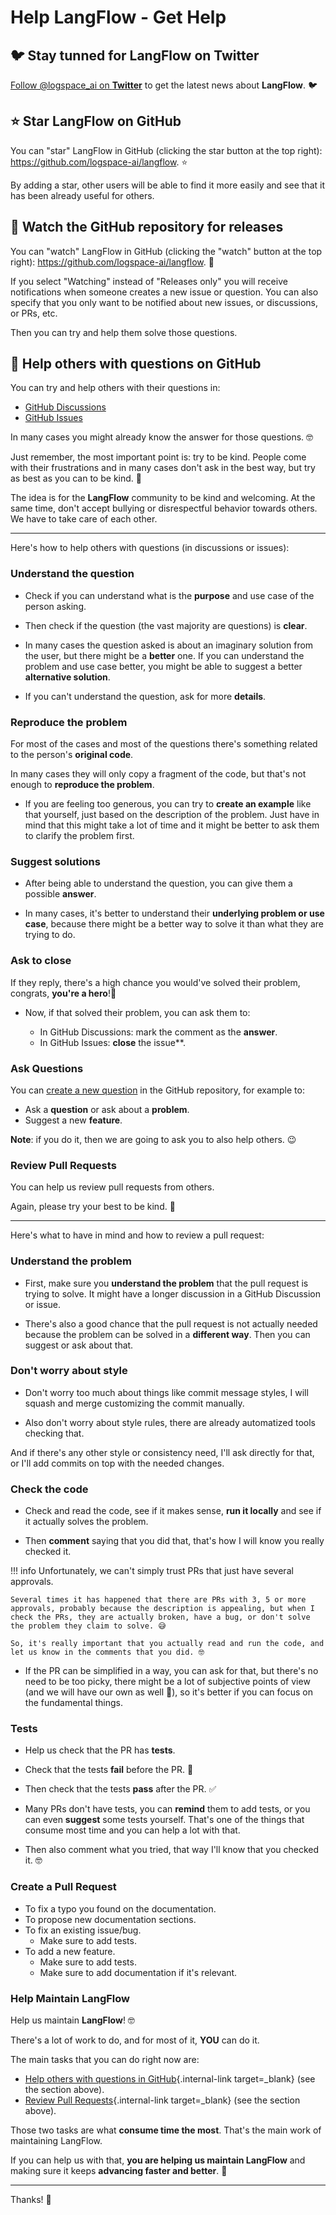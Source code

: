 # Help LangFlow - Get Help

## 🐦 Stay tunned for LangFlow on Twitter

<a href="https://twitter.com/logspace_ai" class="external-link" target="_blank">Follow @logspace_ai on **Twitter**</a> to get the latest news about **LangFlow**. 🐦

## ⭐️ Star **LangFlow** on GitHub

You can "star" LangFlow in GitHub (clicking the star button at the top right): <a href="https://github.com/logspace-ai/langflow" class="external-link" target="\_blank">https://github.com/logspace-ai/langflow</a>. ⭐️

By adding a star, other users will be able to find it more easily and see that it has been already useful for others.

## 👀 Watch the GitHub repository for releases

You can "watch" LangFlow in GitHub (clicking the "watch" button at the top right): <a href="https://github.com/logspace-ai/langflow" class="external-link" target="\_blank">https://github.com/logspace-ai/langflow</a>. 👀

If you select "Watching" instead of "Releases only" you will receive notifications when someone creates a new issue or question. You can also specify that you only want to be notified about new issues, or discussions, or PRs, etc.

Then you can try and help them solve those questions.

## 🙏 Help others with questions on GitHub

You can try and help others with their questions in:

- <a href="https://github.com/logspace-ai/langflow/discussions" class="external-link" target="_blank">GitHub Discussions</a>
- <a href="https://github.com/logspace-ai/langflow/issues" class="external-link" target="_blank">GitHub Issues</a>

In many cases you might already know the answer for those questions. 🤓

Just remember, the most important point is: try to be kind. People come with their frustrations and in many cases don't ask in the best way, but try as best as you can to be kind. 🤗

The idea is for the **LangFlow** community to be kind and welcoming. At the same time, don't accept bullying or disrespectful behavior towards others. We have to take care of each other.

---

Here's how to help others with questions (in discussions or issues):

### Understand the question

- Check if you can understand what is the **purpose** and use case of the person asking.

- Then check if the question (the vast majority are questions) is **clear**.

- In many cases the question asked is about an imaginary solution from the user, but there might be a **better** one. If you can understand the problem and use case better, you might be able to suggest a better **alternative solution**.

- If you can't understand the question, ask for more **details**.

### Reproduce the problem

For most of the cases and most of the questions there's something related to the person's **original code**.

In many cases they will only copy a fragment of the code, but that's not enough to **reproduce the problem**.

- If you are feeling too generous, you can try to **create an example** like that yourself, just based on the description of the problem. Just have in mind that this might take a lot of time and it might be better to ask them to clarify the problem first.

### Suggest solutions

- After being able to understand the question, you can give them a possible **answer**.

- In many cases, it's better to understand their **underlying problem or use case**, because there might be a better way to solve it than what they are trying to do.

### Ask to close

If they reply, there's a high chance you would've solved their problem, congrats, **you're a hero**!🦸

- Now, if that solved their problem, you can ask them to:

  - In GitHub Discussions: mark the comment as the **answer**.
  - In GitHub Issues: **close** the issue\*\*.

### Ask Questions

You can <a href="https://github.com/logspace-ai/langflow/discussions/categories/q-a" class="external-link" target="_blank">create a new question</a> in the GitHub repository, for example to:

- Ask a **question** or ask about a **problem**.
- Suggest a new **feature**.

**Note**: if you do it, then we are going to ask you to also help others. 😉

### Review Pull Requests

You can help us review pull requests from others.

Again, please try your best to be kind. 🤗

---

Here's what to have in mind and how to review a pull request:

### Understand the problem

- First, make sure you **understand the problem** that the pull request is trying to solve. It might have a longer discussion in a GitHub Discussion or issue.

- There's also a good chance that the pull request is not actually needed because the problem can be solved in a **different way**. Then you can suggest or ask about that.

### Don't worry about style

- Don't worry too much about things like commit message styles, I will squash and merge customizing the commit manually.

- Also don't worry about style rules, there are already automatized tools checking that.

And if there's any other style or consistency need, I'll ask directly for that, or I'll add commits on top with the needed changes.

### Check the code

- Check and read the code, see if it makes sense, **run it locally** and see if it actually solves the problem.

- Then **comment** saying that you did that, that's how I will know you really checked it.

!!! info
Unfortunately, we can't simply trust PRs that just have several approvals.

    Several times it has happened that there are PRs with 3, 5 or more approvals, probably because the description is appealing, but when I check the PRs, they are actually broken, have a bug, or don't solve the problem they claim to solve. 😅

    So, it's really important that you actually read and run the code, and let us know in the comments that you did. 🤓

- If the PR can be simplified in a way, you can ask for that, but there's no need to be too picky, there might be a lot of subjective points of view (and we will have our own as well 🙈), so it's better if you can focus on the fundamental things.

### Tests

- Help us check that the PR has **tests**.

- Check that the tests **fail** before the PR. 🚨

- Then check that the tests **pass** after the PR. ✅

- Many PRs don't have tests, you can **remind** them to add tests, or you can even **suggest** some tests yourself. That's one of the things that consume most time and you can help a lot with that.

- Then also comment what you tried, that way I'll know that you checked it. 🤓

### Create a Pull Request

- To fix a typo you found on the documentation.
- To propose new documentation sections.
- To fix an existing issue/bug.
  - Make sure to add tests.
- To add a new feature.
  - Make sure to add tests.
  - Make sure to add documentation if it's relevant.

### Help Maintain LangFlow

Help us maintain **LangFlow**! 🤓

There's a lot of work to do, and for most of it, **YOU** can do it.

The main tasks that you can do right now are:

- [Help others with questions in GitHub](#help-others-with-questions-in-github){.internal-link target=\_blank} (see the section above).
- [Review Pull Requests](#review-pull-requests){.internal-link target=\_blank} (see the section above).

Those two tasks are what **consume time the most**. That's the main work of maintaining LangFlow.

If you can help us with that, **you are helping us maintain LangFlow** and making sure it keeps **advancing faster and better**. 🚀

---

Thanks! 🚀
